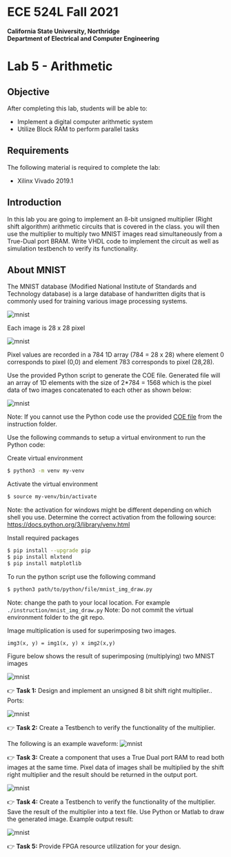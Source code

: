 # ECE 524L Fall 2021
**California State University, Northridge**  
**Department of Electrical and Computer Engineering**  

# Lab 5 - Arithmetic

## Objective

After completing this lab, students will be able to:
- Implement a digital computer arithmetic system
- Utilize Block RAM to perform parallel tasks

## Requirements

The following material is required to complete the lab:
- Xilinx Vivado 2019.1

## Introduction

In this lab you are going to implement an 8-bit unsigned multiplier (Right shift algorithm) arithmetic circuits that is covered in the class. you will then use the multiplier to multiply two MNIST images read simultaneously from a True-Dual port BRAM. Write VHDL code to implement the circuit as well as simulation testbench to verify its functionality.

## About MNIST
The MNIST database (Modified National Institute of Standards and Technology database) is a large database of handwritten digits that is commonly used for training various image processing systems.

![mnist](./img/mnist.png)

Each image is 28 x 28 pixel

![mnist](./img/mnist_img.png)

Pixel values are recorded in a 784 1D array (784 = 28 x 28) where element 0 corresponds to pixel (0,0) and element 783 corresponds to pixel (28,28).

Use the provided Python script to generate the COE file.
Generated file will an array of 1D elements with the size of 2*784 = 1568 which is the pixel data of two images concatenated to each other as shown below:

![mnist](./img/mnist_array.png)

Note: If you cannot use the Python code use the provided [COE file](./image_data_1_3.coe) from the instruction folder.

Use the following commands to setup a virtual environment to run the Python code:

Create virtual environment

```bash
$ python3 -m venv my-venv
```

Activate the virtual environment

```bash
$ source my-venv/bin/activate 
```
Note: the activation for windows might be different depending on which shell you use.
Determine the correct activation from the following source: https://docs.python.org/3/library/venv.html

Install required packages

```bash
$ pip install --upgrade pip
$ pip install mlxtend
$ pip install matplotlib
```

To run the python script use the following command
```bash
$ python3 path/to/python/file/mnist_img_draw.py
```
Note: change the path to your local location. For example `./instruction/mnist_img_draw.py`
Note: Do not commit the virtual environment folder to the git repo.


Image multiplication is used for superimposing two images.
```
img3(x, y) = img1(x, y) x img2(x,y)
```

Figure below shows the result of superimposing (multiplying) two MNIST images 

![mnist](./img/mnist_mult_result.png)

:point_right: **Task 1:** Design and implement an unsigned 8 bit shift right multiplier..
Ports:

![mnist](./img/mult_ports.png)

:point_right: **Task 2:** Create a Testbench to verify the functionality of the multiplier.

The following is an example waveform:
![mnist](./img/example_waveform.png)

:point_right: **Task 3:** Create a component that uses a True Dual port RAM to read both images at the same time. Pixel data of images shall be multiplied by the shift right multiplier and the result should be returned in the output port.

![mnist](./img/mnist_bram.png)

:point_right: **Task 4:** Create a Testbench to verify the functionality of the multiplier. Save the result of the multiplier into a text file. Use Python or Matlab to draw the generated image.
Example output result:

![mnist](./img/example_output.png)

:point_right: **Task 5:** Provide FPGA resource utilization for your design.
